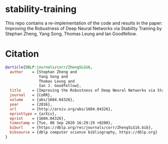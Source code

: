 # stability-training
This repo contains a re-implementation of the code and results in the paper: Improving the Robustness of Deep Neural Networks via Stability Training by Stephan Zheng, Yang Song, Thomas Leung and Ian Goodfellow. 

# Citation
``` bibtex
@article{DBLP:journals/corr/ZhengSLG16,
  author    = {Stephan Zheng and
               Yang Song and
               Thomas Leung and
               Ian J. Goodfellow},
  title     = {Improving the Robustness of Deep Neural Networks via Stability Training},
  journal   = {CoRR},
  volume    = {abs/1604.04326},
  year      = {2016},
  url       = {http://arxiv.org/abs/1604.04326},
  eprinttype = {arXiv},
  eprint    = {1604.04326},
  timestamp = {Tue, 08 Sep 2020 16:29:29 +0200},
  biburl    = {https://dblp.org/rec/journals/corr/ZhengSLG16.bib},
  bibsource = {dblp computer science bibliography, https://dblp.org}
}
``` 
